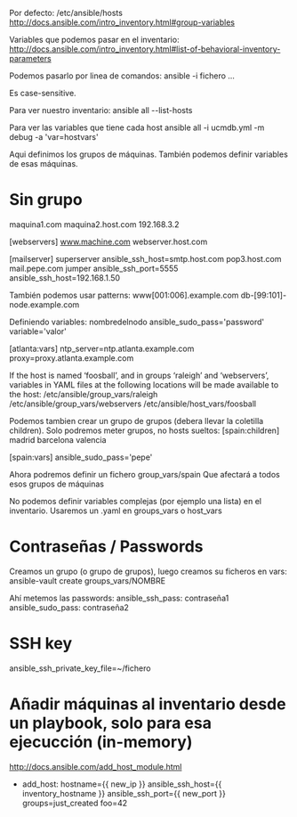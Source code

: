 Por defecto: /etc/ansible/hosts
http://docs.ansible.com/intro_inventory.html#group-variables

Variables que podemos pasar en el inventario:
http://docs.ansible.com/intro_inventory.html#list-of-behavioral-inventory-parameters

Podemos pasarlo por linea de comandos: ansible -i fichero ...

Es case-sensitive.

Para ver nuestro inventario:
ansible all --list-hosts

Para ver las variables que tiene cada host
ansible all -i ucmdb.yml -m debug -a 'var=hostvars'

Aqui definimos los grupos de máquinas.
También podemos definir variables de esas máquinas.

# Sin grupo
maquina1.com
maquina2.host.com
192.168.3.2

[webservers]
www.machine.com
webserver.host.com

[mailserver]
superserver ansible_ssh_host=smtp.host.com
pop3.host.com
mail.pepe.com
jumper ansible_ssh_port=5555 ansible_ssh_host=192.168.1.50


También podemos usar patterns:
www[001:006].example.com
db-[99:101]-node.example.com


Definiendo variables:
nombredelnodo ansible_sudo_pass='password' variable='valor'

[atlanta:vars]
ntp_server=ntp.atlanta.example.com
proxy=proxy.atlanta.example.com


If the host is named ‘foosball’, and in groups ‘raleigh’ and ‘webservers’, variables in YAML files at the following locations will be made available to the host:
/etc/ansible/group_vars/raleigh
/etc/ansible/group_vars/webservers
/etc/ansible/host_vars/foosball

Podemos tambien crear un grupo de grupos (debera llevar la coletilla children). Solo podremos meter grupos, no hosts sueltos:
[spain:children]
madrid
barcelona
valencia

[spain:vars]
ansible_sudo_pass='pepe'

Ahora podremos definir un fichero
group_vars/spain
Que afectará a todos esos grupos de máquinas


No podemos definir variables complejas (por ejemplo una lista) en el inventario. Usaremos un .yaml en groups_vars o host_vars

# Contraseñas / Passwords #
Creamos un grupo (o grupo de grupos), luego creamos su ficheros en vars:
ansible-vault create groups_vars/NOMBRE

Ahí metemos las passwords:
ansible_ssh_pass: contraseña1
ansible_sudo_pass: contraseña2

# SSH key
ansible_ssh_private_key_file=~/fichero


# Añadir máquinas al inventario desde un playbook, solo para esa ejecucción (in-memory)
http://docs.ansible.com/add_host_module.html

- add_host: hostname={{ new_ip }}
            ansible_ssh_host={{ inventory_hostname }}
            ansible_ssh_port={{ new_port }}
            groups=just_created foo=42
